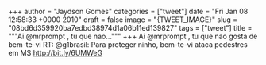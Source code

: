 
+++
author = "Jaydson Gomes"
categories = ["tweet"]
date = "Fri Jan 08 12:58:33 +0000 2010"
draft = false
image = "{TWEET_IMAGE}"
slug = "08bd6d359920ba7edbd38974d1a06b11ed139827"
tags = ["tweet"]
title = """Ai @mrprompt , tu que nao..."""
+++
Ai @mrprompt , tu que nao gosta de bem-te-vi RT: @g1brasil: Para proteger ninho, bem-te-vi ataca pedestres em MS http://bit.ly/6UMWeG
